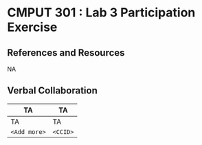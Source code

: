 # CMPUT 301 : Lab 3 Participation Exercise

## References and Resources

NA

## Verbal Collaboration

| TA           | TA        |
| ------------ | --------- |
| TA           | TA        |
| `<Add more>` | `<CCID>`  |
